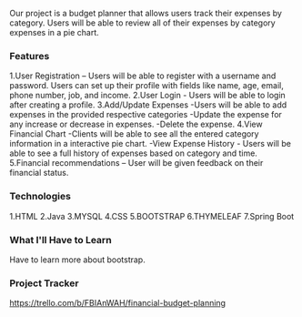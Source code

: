 Our project is a budget planner that allows users track their expenses by category. Users will be able to review all of their expenses by category expenses in a pie chart.
### Features
1.User Registration – Users will be able to register with a username and password. Users can set up their profile with fields like name, age, email, phone number, job, and income.
2.User Login - Users will be able to login after creating a profile.
 3.Add/Update Expenses
-Users will be able to add expenses in the provided respective categories
 -Update the expense for any increase or decrease in expenses.
 -Delete the expense.
 4.View Financial Chart
-Clients will be able to see all the entered category information in a interactive pie chart.
-View Expense History - Users will be able to see a full history of expenses based on category and time.
 5.Financial recommendations – User will be given feedback on their financial status.
 ### Technologies
 1.HTML
 2.Java
 3.MYSQL
 4.CSS
 5.BOOTSTRAP
 6.THYMELEAF
 7.Spring Boot
 ### What I'll Have to Learn
 Have to learn more about bootstrap.
 ### Project Tracker
https://trello.com/b/FBIAnWAH/financial-budget-planning